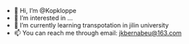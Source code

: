 - 👋 Hi, I’m @Kopkloppe
- 👀 I’m interested in ...
- 🌱 I’m currently learning transpotation in jilin university
- 📫 You can reach me through email: jkbernabeu@163.com

<!---
Kopkloppe/Kopkloppe is a ✨ special ✨ repository because its `README.md` (this file) appears on your GitHub profile.
You can click the Preview link to take a look at your changes.
--->
